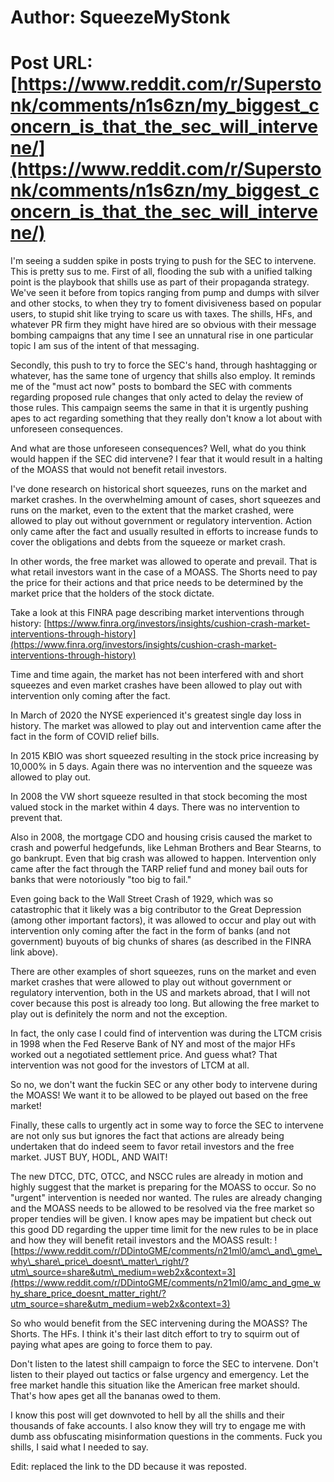 # Author: SqueezeMyStonk
# Post URL: [https://www.reddit.com/r/Superstonk/comments/n1s6zn/my_biggest_concern_is_that_the_sec_will_intervene/](https://www.reddit.com/r/Superstonk/comments/n1s6zn/my_biggest_concern_is_that_the_sec_will_intervene/)


I'm seeing a sudden spike in posts trying to push for the SEC to intervene. This is pretty sus to me. First of all, flooding the sub with a unified talking point is the playbook that shills use as part of their propaganda strategy. We've seen it before from topics ranging from pump and dumps with silver and other stocks, to when they try to foment divisiveness based on popular users, to stupid shit like trying to scare us with taxes. The shills, HFs, and whatever PR firm they might have hired are so obvious with their message bombing campaigns that any time I see an unnatural rise in one particular topic I am sus of the intent of that messaging.

Secondly, this push to try to force the SEC's hand, through hashtagging or whatever, has the same tone of urgency that shills also employ. It reminds me of the "must act now" posts to bombard the SEC with comments regarding proposed rule changes that only acted to delay the review of those rules. This campaign seems the same in that it is urgently pushing apes to act regarding something that they really don't know a lot about with unforeseen consequences.

And what are those unforeseen consequences? Well, what do you think would happen if the SEC did intervene? I fear that it would result in a halting of the MOASS that would not benefit retail investors.

I've done research on historical short squeezes, runs on the market and market crashes. In the overwhelming amount of cases, short squeezes and runs on the market, even to the extent that the market crashed, were allowed to play out without government or regulatory intervention. Action only came after the fact and usually resulted in efforts to increase funds to cover the obligations and debts from the squeeze or market crash.

In other words, the free market was allowed to operate and prevail. That is what retail investors want in the case of a MOASS. The Shorts need to pay the price for their actions and that price needs to be determined by the market price that the holders of the stock dictate.

Take a look at this FINRA page describing market interventions through history: [https://www.finra.org/investors/insights/cushion-crash-market-interventions-through-history](https://www.finra.org/investors/insights/cushion-crash-market-interventions-through-history)

Time and time again, the market has not been interfered with and short squeezes and even market crashes have been allowed to play out with intervention only coming after the fact.

In March of 2020 the NYSE experienced it's greatest single day loss in history. The market was allowed to play out and intervention came after the fact in the form of COVID relief bills.

In 2015 KBIO was short squeezed resulting in the stock price increasing by 10,000% in 5 days. Again there was no intervention and the squeeze was allowed to play out.

In 2008 the VW short squeeze resulted in that stock becoming the most valued stock in the market within 4 days. There was no intervention to prevent that.

Also in 2008, the mortgage CDO and housing crisis caused the market to crash and powerful hedgefunds, like Lehman Brothers and Bear Stearns, to go bankrupt. Even that big crash was allowed to happen. Intervention only came after the fact through the TARP relief fund and money bail outs for banks that were notoriously "too big to fail."

Even going back to the Wall Street Crash of 1929, which was so catastrophic that it likely was a big contributor to the Great Depression (among other important factors), it was allowed to occur and play out with intervention only coming after the fact in the form of banks (and not government) buyouts of big chunks of shares (as described in the FINRA link above).

There are other examples of short squeezes, runs on the market and even market crashes that were allowed to play out without government or regulatory intervention, both in the US and markets abroad, that I will not cover because this post is already too long. But allowing the free market to play out is definitely the norm and not the exception.

In fact, the only case I could find of intervention was during the LTCM crisis in 1998 when the Fed Reserve Bank of NY and most of the major HFs worked out a negotiated settlement price. And guess what? That intervention was not good for the investors of LTCM at all.

So no, we don't want the fuckin SEC or any other body to intervene during the MOASS! We want it to be allowed to be played out based on the free market!

Finally, these calls to urgently act in some way to force the SEC to intervene are not only sus but ignores the fact that actions are already being undertaken that do indeed seem to favor retail investors and the free market. JUST BUY, HODL, AND WAIT!

The new DTCC, DTC, OTCC, and NSCC rules are already in motion and highly suggest that the market is preparing for the MOASS to occur. So no "urgent" intervention is needed nor wanted. The rules are already changing and the MOASS needs to be allowed to be resolved via the free market so proper tendies will be given. I know apes may be impatient but check out this good DD regarding the upper time limit for the new rules to be in place and how they will benefit retail investors and the MOASS result: ![https://www.reddit.com/r/DDintoGME/comments/n21ml0/amc\_and\_gme\_why\_share\_price\_doesnt\_matter\_right/?utm\_source=share&utm\_medium=web2x&context=3](https://www.reddit.com/r/DDintoGME/comments/n21ml0/amc_and_gme_why_share_price_doesnt_matter_right/?utm_source=share&utm_medium=web2x&context=3)

So who would benefit from the SEC intervening during the MOASS? The Shorts. The HFs. I think it's their last ditch effort to try to squirm out of paying what apes are going to force them to pay.

Don't listen to the latest shill campaign to force the SEC to intervene. Don't listen to their played out tactics or false urgency and emergency. Let the free market handle this situation like the American free market should. That's how apes get all the bananas owed to them.

I know this post will get downvoted to hell by all the shills and their thousands of fake accounts. I also know they will try to engage me with dumb ass obfuscating misinformation questions in the comments. Fuck you shills, I said what I needed to say.

Edit: replaced the link to the DD because it was reposted.